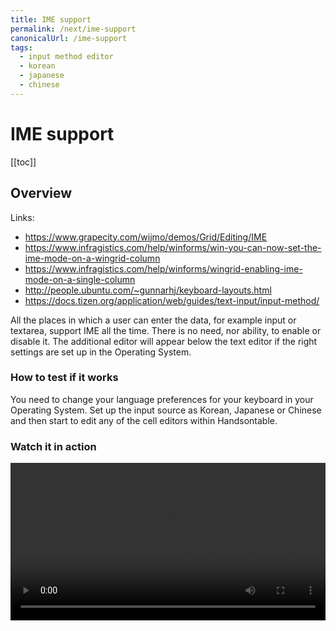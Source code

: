 ```yaml
---
title: IME support
permalink: /next/ime-support
canonicalUrl: /ime-support
tags:
  - input method editor
  - korean
  - japanese
  - chinese
---
```


# IME support

[[toc]]

## Overview

Links:

- https://www.grapecity.com/wijmo/demos/Grid/Editing/IME 
- https://www.infragistics.com/help/winforms/win-you-can-now-set-the-ime-mode-on-a-wingrid-column
- https://www.infragistics.com/help/winforms/wingrid-enabling-ime-mode-on-a-single-column
- http://people.ubuntu.com/~gunnarhj/keyboard-layouts.html
- https://docs.tizen.org/application/web/guides/text-input/input-method/

All the places in which a user can enter the data, for example input or textarea, support IME all the time. There is no need, nor ability, to enable or disable it. The additional editor will appear below the text editor if the right settings are set up in the Operating System.

### How to test if it works

You need to change your language preferences for your keyboard in your Operating System. Set up the input source as Korean, Japanese or Chinese and then start to edit any of the cell editors within Handsontable. 

### Watch it in action

<video controls src="../static-files/ime-support-in-handsontable.mp4" width="100%"></video>
